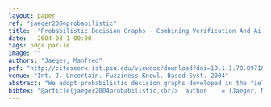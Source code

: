```yaml
---
layout: paper
ref: "jaeger2004probabilistic"
title:  "Probabilistic Decision Graphs - Combining Verification And Ai Techniques For Probabilistic Inference"
date:   2004-08-1 00:00
tags: pdgs par-le
image: ""
authors: "Jaeger, Manfred"
pdf: "http://citeseerx.ist.psu.edu/viewdoc/download?doi=10.1.1.70.8971&rep=rep1&type=pdf"
venue: "Int. J. Uncertain. Fuzziness Knowl. Based Syst. 2004"
abstract: "We adopt probabilistic decision graphs developed in the field of automated verification as a tool for probabilistic model representation and inference. We show that probabilistic inference has linear time complexity in the size of the probabilistic decision graph, that the smallest probabilistic decision graph for a given distribution is at most as large as the smallest junction tree for the same distribution, and that in some cases it can in fact be much smaller. Behind these very promising features of probabilistic decision graphs lies the fact that they integrate into a single coherent framework a number of representational and algorithmic optimizations developed for Bayesian networks (use of hidden variables, context-specific independence, structured representation of conditional probability tables)."
bibtex: "@article{jaeger2004probabilistic,<br/>  author    = {Jaeger, Manfred},<br/>  title     = {Probabilistic Decision Graphs - Combining Verification And Ai Techniques<br/>               For Probabilistic Inference},<br/>  journal   = {Int. J. Uncertain. Fuzziness Knowl. Based Syst.},<br/>  volume    = {12},<br/>  number    = {Supplement-1},<br/>  pages     = {19--42},<br/>  year      = {2004}<br/>}"
---
```


